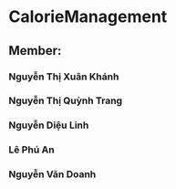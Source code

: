 # CalorieManagement
## Member:
### Nguyễn Thị Xuân Khánh
### Nguyễn Thị Quỳnh Trang
### Nguyễn Diệu Linh
### Lê Phú An
### Nguyễn Văn Doanh

